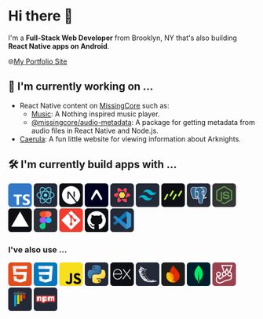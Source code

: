 # Hi there 👋

I'm a **Full-Stack Web Developer** from Brooklyn, NY that's also building **React Native apps on Android**.

🌐[My Portfolio Site](https://www.cyanchill.com/)

## 🔭 I'm currently working on ...

- React Native content on [MissingCore](https://github.com/MissingCore) such as:
  - [Music](https://github.com/MissingCore/Music): A Nothing inspired music player.
  - [@missingcore/audio-metadata](https://github.com/MissingCore/audio-metadata): A package for getting metadata from audio files in React Native and Node.js.
- [Caerula](https://github.com/cyanChill/Caerula): A fun little website for viewing information about Arknights.

## 🛠️ I'm currently build apps with ...

[<img src="./assets/TypeScript.png" width="48" />](https://www.typescriptlang.org/)
[<img src="./assets/React.png" width="48" />](https://react.dev/)
[<img src="./assets/Next.js.png" width="48" />](https://nextjs.org/)
[<img src="./assets/Expo.png" width="48" />](https://expo.dev/)
[<img src="./assets/React Query.png" width="48" />](https://tanstack.com/query/latest)
[<img src="./assets/Tailwind CSS.png" width="48" />](https://tailwindcss.com/)
[<img src="./assets/Drizzle.png" width="48" />](https://orm.drizzle.team/)
[<img src="./assets/PostgreSQL.png" width="48" />](https://postgresql.org/)
[<img src="./assets/Node.js.png" width="48" />](https://nodejs.org/)
[<img src="./assets/Vercel.png" width="48" />](https://vercel.com/)
[<img src="./assets/Figma.png" width="48" />](https://figma.com/)
[<img src="./assets/Git.png" width="48" />](https://git-scm.com/)
[<img src="./assets/GitHub.png" width="48" />](https://github.com/)
[<img src="./assets/VSCode.png" width="48" />](https://code.visualstudio.com/)

### I've also use ...

[<img src="./assets/HTML.png" width="48" />](https://developer.mozilla.org/en-US/docs/Web/HTML)
[<img src="./assets/CSS.png" width="48" />](https://developer.mozilla.org/en-US/docs/Web/CSS)
[<img src="./assets/JavaScript.png" width="48" />](https://developer.mozilla.org/en-US/docs/Web/JavaScript)
[<img src="./assets/Python.png" width="48" />](https://www.python.org/)
[<img src="./assets/Express.png" width="48" />](https://expressjs.com/)
[<img src="./assets/Flask.png" width="48" />](https://flask.palletsprojects.com/)
[<img src="./assets/Firebase.png" width="48" />](https://firebase.google.com/)
[<img src="./assets/MongoDB.png" width="48" />](https://www.mongodb.com/)
[<img src="./assets/Jest.png" width="48" />](https://jestjs.io/)
[<img src="./assets/Pytest.png" width="48" />](https://docs.pytest.org/)
[<img src="./assets/Npm.png" width="48" />](https://www.npmjs.com/)

<!--
## 📊 My Github Stats

<div align="center">
  <span>
    <img
         alt="cyanChill's Github Stats"
         src="https://github-readme-stats.vercel.app/api?username=cyanChill&show_icons=true&count_private=true&theme=jolly&hide_border=true"
         height="175"
     />
  </span>
  <span>
    <img
         alt="cyanChill's Top Languages"
         src="https://github-readme-stats.vercel.app/api/top-langs/?username=cyanChill&exclude_repo=github-readme-stats&langs_count=8&count_private=true&layout=compact&theme=jolly&hide_border=true"
         height="175"
         />
  </span>
  <br/>
  <b>Note:</b> Top languages is only a metric of the languages my public code consists of and doesn't reflect experience or skill level.
</div>

-->
